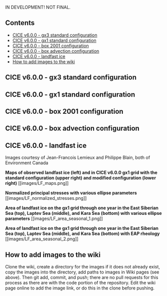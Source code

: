 IN DEVELOPMENT! NOT FINAL. 

## Contents
* [CICE v6.0.0 - gx3 standard configuration](https://github.com/CICE-Consortium/CICE/wiki/CICE-Sample-output#cice-v600---gx3-standard-configuration)
* [CICE v6.0.0 - gx1 standard configuration](https://github.com/CICE-Consortium/CICE/wiki/CICE-Sample-output#cice-v600---gx1-standard-configuration)
* [CICE v6.0.0 - box 2001 configuration](https://github.com/CICE-Consortium/CICE/wiki/CICE-Sample-output#cice-v600---box-2001-configuration)
* [CICE v6.0.0 - box advection configuration](https://github.com/CICE-Consortium/CICE/wiki/CICE-Sample-output#cice-v600---box-advection-configuration)
* [CICE v6.0.0 - landfast ice](https://github.com/CICE-Consortium/CICE/wiki/CICE-Sample-output#cice-v600---landfast-ice)
* [How to add images to the wiki](https://github.com/CICE-Consortium/CICE/wiki/CICE-Sample-output#how-to-add-images-to-the-wiki)

## CICE v6.0.0 - gx3 standard configuration

## CICE v6.0.0 - gx1 standard configuration

## CICE v6.0.0 - box 2001 configuration

## CICE v6.0.0 - box advection configuration

## CICE v6.0.0 - landfast ice
Images courtesy of Jean-Francois Lemieux and Philippe Blain, both of Environment Canada

**Maps of observed landfast ice (left) and in CICE v6.0.0 gx1 grid with the standard configuration (upper right) and modified configuration (lower right)**
[[images/LF_maps.png]]

**Normalized principal stresses with various ellipse parameters**
[[images/LF_normalized_stresses.png]]

**Area of landfast ice on the gx1 grid through one year in the East Siberian Sea (top), Laptev Sea (middle), and Kara Sea (bottom) with various ellipse parameters** 
[[images/LF_area_seasonal_1.png]]

**Area of landfast ice on the gx1 grid through one year in the East Siberian Sea (top), Laptev Sea (middle), and Kara Sea (bottom) with EAP rheology** 
[[images/LF_area_seasonal_2.png]]

## How to add images to the wiki

Clone the wiki, create a directory for the images if it does not already exist, copy the images into the directory, add paths to images in Wiki pages (see above). Then git add, commit, and push; there are no pull requests for this process as there are with the code portion of the repository.  Edit the wiki page online to add the image link, or do this in the clone before pushing.